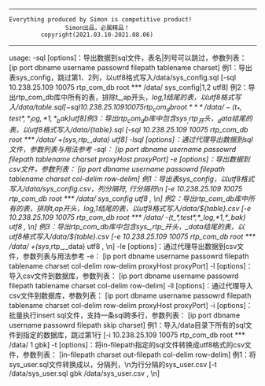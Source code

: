   ------------------------------------------------------
    Everything produced by Simon is competitive product!
                    Simon出品，必属精品！                   
             copyright(2021.03.10-2021.08.06)           
  ------------------------------------------------------
usage:
-sql [options]：导出数据到sql文件，表名|列号可以跳过，参数列表：
[ip port dbname username passowrd filepath tablename charset]
例1：导出表sys_config，跳过第1、2列，以utf8格式写入/data/sys_config.sql
[-sql 10.238.25.109 10075 rtp_com_db  root *** /data/ sys_config|1,2 utf8]
例2：导出rtp_com_db库中所有的表，排除t_,ap开头，_log,1结尾的表，以utf8格式写入/data/${table}.sql
[-sql 10.238.25.109 10075 rtp_com_db  root *** /data/ -(t_*,test*,*_log,*1,*_bak) utf8]
例3：导出rtp_com_db库中包含sys_,rtp_开头，_data结尾的表，以utf8格式写入/data/${table}.sql
[-sql 10.238.25.109 10075 rtp_com_db  root *** /data/ +(sys_*,rtp_*,*_data) utf8]
-lsql [options]：通过代理导出数据到sql文件，参数列表与用法参考 -sql：
[ip port dbname username passowrd filepath tablename charset proxyHost proxyPort]
-e [options]：导出数据到csv文件，参数列表：
[ip port dbname username passowrd filepath tablename charset col-delim row-delim]
例1：导出表sys_config，以utf8格式写入/data/sys_config.csv，列分隔符, 行分隔符\n
[-e 10.238.25.109 10075 rtp_com_db  root *** /data/ sys_config utf8 , \n]
例2：导出rtp_com_db库中所有的表，排除t_,ap开头，_log,1结尾的表，以utf8格式写入/data/${table}.csv
[-e 10.238.25.109 10075 rtp_com_db  root *** /data/ -(t_*,test*,*_log,*1,*_bak) utf8 , \n]
例3：导出rtp_com_db库中包含sys_,rtp_开头，_data结尾的表，以utf8格式写入/data/${table}.csv
[-e 10.238.25.109 10075 rtp_com_db  root *** /data/ +(sys_*,rtp_*,*_data) utf8 , \n]
-le [options]：通过代理导出数据到csv文件，参数列表与用法参考 -e：
[ip port dbname username passowrd filepath tablename charset col-delim row-delim proxyHost proxyPort]
-l [options]：导入csv文件到数据库，参数列表：
[ip port dbname username passowrd filepath tablename charset col-delim row-delim]
-ll [options]：通过代理导入csv文件到数据库，参数列表：
[ip port dbname username passowrd filepath tablename charset col-delim row-delim proxyHost proxyPort]
-i [options]：批量执行insert sql文件，支持一条sql跨多行，参数列表：
[ip port dbname username passowrd filepath skip charset]
例1：导入/data目录下所有的sql文件到指定的数据库，跳过第1行
[-i 10.238.25.109 10075 rtp_com_db  root *** /data/ 1 gbk]
-t [options]：将in-filepath指定的sql文件转换成utf8格式的csv文件，参数列表：
[in-filepath charset out-filepath col-delim row-delim]
例1：将sys_user.sql文件转换成以，分隔列，\n为行分隔的sys_user.csv
[-t /data/sys_user.sql gbk /data/sys_user.csv , \n]
